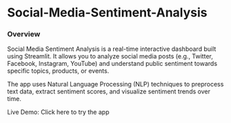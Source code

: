 # Social-Media-Sentiment-Analysis

### Overview

Social Media Sentiment Analysis is a real-time interactive dashboard built using Streamlit.
It allows you to analyze social media posts (e.g., Twitter, Facebook, Instagram, YouTube) and understand public sentiment towards specific topics, products, or events.

The app uses Natural Language Processing (NLP) techniques to preprocess text data, extract sentiment scores, and visualize sentiment trends over time.

Live Demo: Click here to try the app
